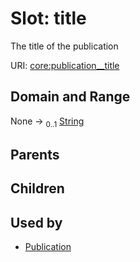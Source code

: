 
# Slot: title


The title of the publication

URI: [core:publication__title](http://w3id.org/ontogpt/core/publication__title)


## Domain and Range

None &#8594;  <sub>0..1</sub> [String](types/String.md)

## Parents


## Children


## Used by

 * [Publication](Publication.md)
